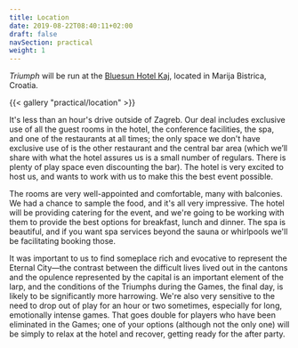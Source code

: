 ```yaml
---
title: Location
date: 2019-08-22T08:40:11+02:00
draft: false
navSection: practical
weight: 1
---
```



*Triumph* will be run at the <a href="https://www.hotelkaj.hr/en/"
target="_blank">Bluesun Hotel Kaj</a>, located in Marija Bistrica, Croatia.
<!--more-->

{{< gallery "practical/location" >}}

It's less than an hour's drive outside of Zagreb. Our deal includes exclusive
use of all the guest rooms in the hotel, the conference facilities, the spa,
and one of the restaurants at all times; the only space we don't have
exclusive use of is the other restaurant and the central bar area (which we’ll
share with what the hotel assures us is a small number of regulars. There is
plenty of play space even discounting the bar). The hotel is very excited to
host us, and wants to work with us to make this the best event possible.

The rooms are very well-appointed and comfortable, many with balconies. We had
a chance to sample the food, and it's all very impressive. The hotel will be
providing catering for the event, and we're going to be working with them to
provide the best options for breakfast, lunch and dinner. The spa is
beautiful, and if you want spa services beyond the sauna or whirlpools we'll
be facilitating booking those.

It was important to us to find someplace rich and evocative to represent the
Eternal City—the contrast between the difficult lives lived out in the cantons
and the opulence represented by the capital is an important element of the
larp, and the conditions of the Triumphs during the Games, the final day, is
likely to be significantly more harrowing. We're also very sensitive to the
need to drop out of play for an hour or two sometimes, especially for long,
emotionally intense games. That goes double for players who have been
eliminated in the Games; one of your options (although not the only one) will
be simply to relax at the hotel and recover, getting ready for the after
party.

